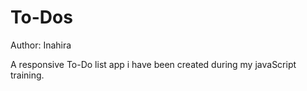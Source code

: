 # To-Dos
Author: Inahira

A responsive To-Do list app i have been created during my javaScript training.
